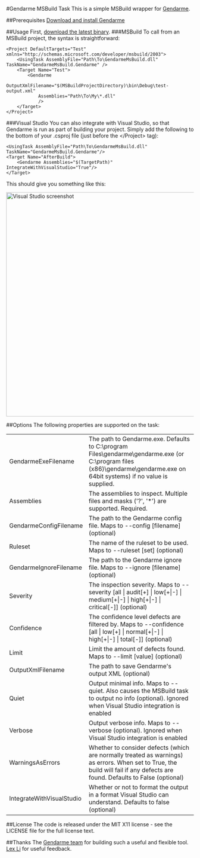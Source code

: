 #Gendarme MSBuild Task
This is a simple MSBuild wrapper for [Gendarme](http://www.mono-project.com/Gendarme).

##Prerequisites
[Download and install Gendarme](http://www.mono-project.com/Gendarme#Download)

##Usage
First, [download the latest binary](http://github.com/unintelligible/GendarmeMsBuild/downloads).
###MSBuild
To call from an MSBuild project, the syntax is straightforward:

    <Project DefaultTargets="Test" xmlns="http://schemas.microsoft.com/developer/msbuild/2003">
        <UsingTask AssemblyFile="Path\To\GendarmeMsBuild.dll" TaskName="GendarmeMsBuild.Gendarme" />
        <Target Name="Test">
            <Gendarme
                OutputXmlFilename="$(MSBuildProjectDirectory)\bin\Debug\test-output.xml"
                Assemblies="Path\To\My\*.dll"
                />
        </Target>
    </Project>

###Visual Studio
You can also integrate with Visual Studio, so that Gendarme is run as part of building your project. Simply add the following to the bottom of your .csproj file (just before the &lt;/Project&gt; tag):

    <UsingTask AssemblyFile="Path\To\GendarmeMsBuild.dll" TaskName="GendarmeMsBuild.Gendarme"/>
    <Target Name="AfterBuild">
        <Gendarme Assemblies="$(TargetPath)" IntegrateWithVisualStudio="True"/>
    </Target>

This should give you something like this:

<img title="Visual Studio screenshot" src="http://unintelligible.org/blog/wp-content/uploads/2010/10/gendarmemsbuild-visualstudio.png" width="600" alt="Visual Studio screenshot">

##Options
The following properties are supported on the task:

<table>
<tr>
<td>GendarmeExeFilename</td>
<td>The path to Gendarme.exe. Defaults to C:\program Files\gendarme\gendarme.exe (or C:\program files (x86)\gendarme\gendarme.exe on 64bit systems) if no value is supplied.</td>
</tr>
<tr>
<td>Assemblies</td>
<td>The assemblies to inspect. Multiple files and masks ('?', '*') are supported. Required.</td>
</tr>
<tr>
<td>GendarmeConfigFilename</td>
<td>The path to the Gendarme config file. Maps to --config [filename] (optional)</td>
</tr>
<tr>
<td>Ruleset</td>
<td>The name of the ruleset to be used. Maps to --ruleset [set] (optional)</td>
</tr>
<tr>
<td>GendarmeIgnoreFilename</td>
<td>The path to the Gendarme ignore file. Maps to --ignore [filename] (optional)</td>
</tr>
<tr>
<td>Severity</td>
<td>The inspection severity. Maps to --severity [all | audit[+] | low[+|-] | medium[+|-] | high[+|-] | critical[-]] (optional)</td>
</tr>
<tr>
<td>Confidence</td>
<td>The confidence level defects are filtered by. Maps to --confidence [all | low[+] | normal[+|-] | high[+|-] | total[-]] (optional)</td>
</tr>
<tr>
<td>Limit</td>
<td>Limit the amount of defects found. Maps to --limit [value] (optional)</td>
</tr>
<tr>
<td>OutputXmlFilename</td>
<td>The path to save Gendarme's output XML (optional)</td>
</tr>
<tr>
<td>Quiet</td>
<td>Output minimal info. Maps to --quiet. Also causes the MSBuild task to output no info (optional). Ignored when Visual Studio integration is enabled</td>
</tr>
<tr>
<td>Verbose</td>
<td>Output verbose info. Maps to --verbose (optional). Ignored when Visual Studio integration is enabled</td>
</tr>
<tr>
<td>WarningsAsErrors</td>
<td>Whether to consider defects (which are normally treated as warnings) as errors. When set to True, the build will fail if any defects are found. Defaults to False (optional)</td>
</tr>
<tr>
<td>IntegrateWithVisualStudio</td>
<td>Whether or not to format the output in a format Visual Studio can understand. Defaults to false (optional)</td>
</tr>
</table>

##License
The code is released under the MIT X11 license - see the LICENSE file for the full license text.

##Thanks
The [Gendarme team](http://github.com/mono/mono-tools/blob/master/gendarme/AUTHORS) for building such a useful and flexible tool.
[Lex Li](http://www.lextm.com/) for useful feedback.
